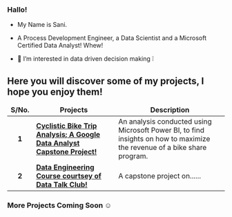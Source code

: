### Hallo! 

- My Name is Sani. 

- A Process Development Engineer, a Data Scientist and a Microsoft Certified Data Analyst! Whew!

- 👀 I’m interested in data driven decision making ❕

<h2>Here you will discover some of my projects, I hope you enjoy them!</h2>
<table>
  <thead align="center">
    <tr border: none;>
      <td><b>S/No.</b></td>
      <td><b>Projects</b></td>
      <td><b>Description</b></td>
    </tr>
  </thead>
  <tbody>
     <tr>
      <td align="center"><b>1</b></td>
      <td><a href="https://github.com/SaniSafiyanu/Cyclistic-Bike-Share"><b>Cyclistic Bike Trip Analysis; A Google Data Analyst Capstone Project!</b></a></td>
      <td>An analysis conducted using Microsoft Power BI, to find insights on how to maximize the revenue of a bike share program.</td>
        </tr>
      <tr>
      <td align="center"><b>2</b></td>
      <td><a href="https://github.com/SaniSafiyanu/Data_Engineering"><b>Data Engineering Course courtsey of Data Talk Club!</b></a></td>
      <td>A capstone project on......</td>
        </tr>
  </tbody>
</table>

### More Projects Coming Soon ☺️ 



